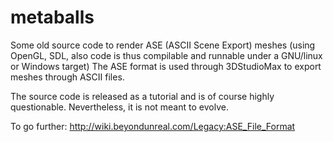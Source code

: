# metaballs
Some old source code to render ASE (ASCII Scene Export) meshes (using OpenGL, SDL, also code is thus compilable and runnable under a GNU/linux or Windows target)
The ASE format is used through 3DStudioMax to export meshes through ASCII files.

The source code is released as a tutorial and is of course highly questionable. Nevertheless, it is not meant to evolve.

To go further: http://wiki.beyondunreal.com/Legacy:ASE_File_Format